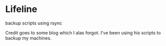 # Lifeline
backup scripts using rsync

Credit goes to some blog which I alas forgot. I've been using his scripts to backup my machines.
